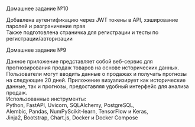 Домашнее задание №10

Добавлена аутентификацию через JWT токены в API, хэширование паролей и разграничение прав  
Также подготовлена страничка для регистрации и тесты по регистрации/авторизации  
  
  

Домашнее задание №9

Данное приложение представляет собой веб-сервис для прогнозирования продаж товаров на основе исторических данных. Пользователи могут вводить данные о продажах и получать прогнозы на следующие 20 дней. Приложение визуализирует как исторические данные, так и прогнозы, предоставляя удобный интерфейс для анализа продаж.  
Использованные инструменты:  
Python, FastAPI, Uvicorn, SQLAlchemy, PostgreSQL,   
Alembic, Pandas, NumPyScikit-learn, TensorFlow и Keras,  
Jinja2, Bootstrap, Chart.js, Docker и Docker Compose
